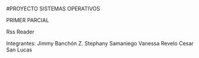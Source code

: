 #PROYECTO SISTEMAS OPERATIVOS

PRIMER PARCIAL

Rss Reader

Integrantes:
Jimmy Banchón Z.
Stephany Samaniego
Vanessa Revelo
Cesar San Lucas
